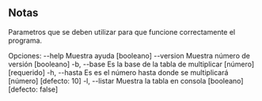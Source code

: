 ## Notas

Parametros que se deben utilizar para que funcione correctamente el programa.

Opciones:
      --help     Muestra ayuda                                          [booleano]
      --version  Muestra número de versión                              [booleano]
  -b, --base     Es la base de la tabla de multiplicar                  [número] [requerido]
  -h, --hasta    Es es el número hasta donde se multiplicará            [número] [defecto: 10]
  -l, --listar   Muestra la tabla en consola                            [booleano] [defecto: false]